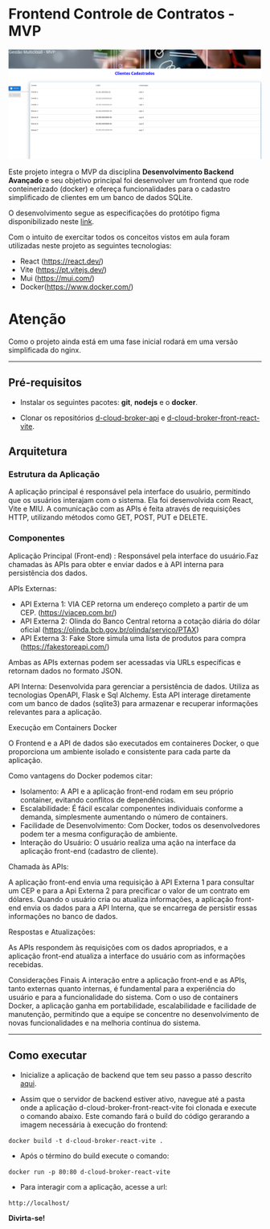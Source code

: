 # Frontend Controle de Contratos - MVP

![image](./imagem_readme.png)


Este projeto integra o MVP da disciplina **Desenvolvimento Backend Avançado** e seu objetivo principal foi desenvolver um frontend que rode conteinerizado (docker) e ofereça funcionalidades para o cadastro simplificado de clientes em um banco de dados SQLite.

O desenvolvimento segue as especificações do protótipo figma disponibilizado neste [link](https://www.figma.com/design/SlqUMW8DEKEKWyWY5MigVb/Prototipa%C3%A7%C3%A3o-MVP-Desenv-Front-end--Avan%C3%A7ado?node-id=10-440).

Com o intuito de exercitar todos os conceitos vistos em aula foram utilizadas neste projeto as seguintes tecnologias:

- React (https://react.dev/)
- Vite (https://pt.vitejs.dev/)
- Mui (https://mui.com/)
- Docker(https://www.docker.com/)


# Atenção

Como o projeto ainda está em uma fase inicial rodará em uma versão simplificada do nginx.

---
## Pré-requisitos

- Instalar os seguintes pacotes: **git**, **nodejs** e o **docker**.

- Clonar os repositórios [d-cloud-broker-api](https://github.com/albbassi/d-cloud-broker-api.git) e [d-cloud-broker-front-react-vite](https://github.com/albbassi/d-cloud-broker-front-react-vite.git).


## Arquitetura ##

### Estrutura da Aplicação ###
A aplicação principal é responsável pela interface do usuário, permitindo que os usuários interajam com o sistema. Ela foi desenvolvida com React, Vite e MIU. A comunicação com as APIs é feita através de requisições HTTP, utilizando métodos como GET, POST, PUT e DELETE.

### Componentes ###

Aplicação Principal (Front-end) : Responsável pela interface do usuário.Faz chamadas às APIs para obter e enviar dados e à API interna para persistência dos dados.

APIs Externas: 
- API Externa 1: VIA CEP retorna um endereço completo a partir de um CEP. (https://viacep.com.br/) 
- API Externa 2: Olinda do Banco Central retorna a cotação diária do dólar oficial (https://olinda.bcb.gov.br/olinda/servico/PTAX)
- API Externa 3: Fake Store simula uma lista de produtos para compra (https://fakestoreapi.com/)
 
Ambas as APIs externas podem ser acessadas via URLs específicas e retornam dados no formato JSON.

API Interna: Desenvolvida para gerenciar a persistência de dados. Utiliza as tecnologias OpenAPI, Flask e Sql Alchemy. Esta API interage diretamente com um banco de dados (sqlite3) para armazenar e recuperar informações relevantes para a aplicação.

Execução em Containers Docker

O Frontend e a API de dados são executados em containeres Docker, o que proporciona um ambiente isolado e consistente para cada parte da aplicação.


Como vantagens do Docker podemos citar: 
 
- Isolamento: A API e a aplicação front-end rodam em seu próprio container, evitando conflitos de dependências.
- Escalabilidade: É fácil escalar componentes individuais conforme a demanda, simplesmente aumentando o número de containers.
- Facilidade de Desenvolvimento: Com Docker, todos os desenvolvedores podem ter a mesma configuração de ambiente.
- Interação do Usuário: O usuário realiza uma ação na interface da aplicação front-end (cadastro de cliente).

Chamada às APIs:

A aplicação front-end envia uma requisição à API Externa 1 para consultar um CEP e para a Api Externa 2 para precificar o valor de um contrato em dólares. Quando o usuário cria ou atualiza informações, a aplicação front-end envia os dados para a API Interna, que se encarrega de persistir essas informações no banco de dados.

Respostas e Atualizações:

As APIs respondem às requisições com os dados apropriados, e a aplicação front-end atualiza a interface do usuário com as informações recebidas.

Considerações Finais
A interação entre a aplicação front-end e as APIs, tanto externas quanto internas, é fundamental para a experiência do usuário e para a funcionalidade do sistema. Com o uso de containers Docker, a aplicação ganha em portabilidade, escalabilidade e facilidade de manutenção, permitindo que a equipe se concentre no desenvolvimento de novas funcionalidades e na melhoria contínua do sistema.


---

## Como executar

- Inicialize a aplicação de backend que tem seu passo a passo descrito [aqui](https://github.com/albbassi/d-cloud-broker-api).

- Assim que o servidor de backend estiver ativo, navegue até a pasta onde a aplicação d-cloud-broker-front-react-vite foi clonada e execute o comando abaixo. Este comando fará o build do código gerarando a imagem necessária à execução do frontend:

``` docker build -t d-cloud-broker-react-vite . ```

- Após o término do build execute o comando:

``` docker run -p 80:80 d-cloud-broker-react-vite ```

- Para interagir com a aplicação, acesse a url:


``` http://localhost/ ```

**Divirta-se!**
